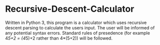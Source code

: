 # Recursive-Descent-Calculator
Written in Python 3, this program is a calculator which uses recursive descent parsing to calculate the users input. The user will be informed of any potential syntax errors. Standard rules of presedence (for example 4*5+2 = (4*5)+2 rather than 4*(5+2)) will be followed.
